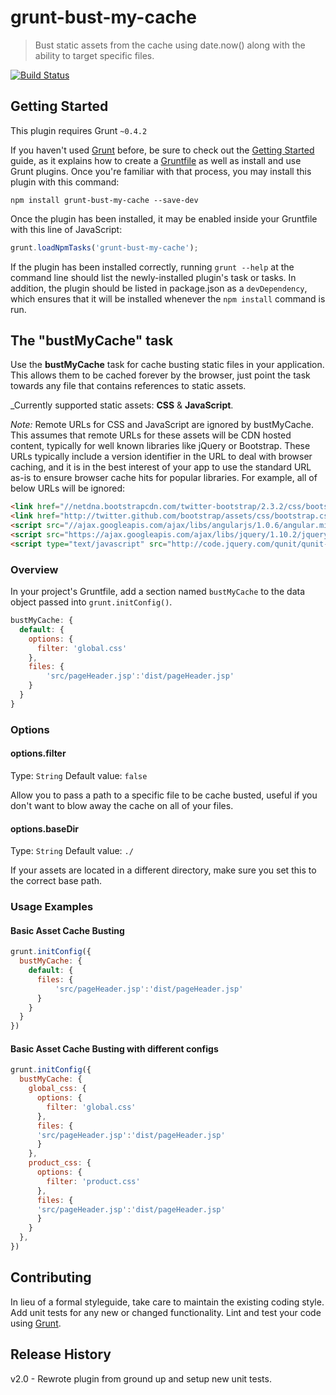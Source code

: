 # grunt-bust-my-cache

> Bust static assets from the cache using date.now() along with the ability to target specific files. 

[![Build Status](https://travis-ci.org/jrutter/grunt-bust-my-cache.png?branch=master)](https://travis-ci.org/jrutter/grunt-bust-my-cache)

## Getting Started

This plugin requires Grunt `~0.4.2`

If you haven't used [Grunt](http://gruntjs.com/) before, be sure to check out the [Getting Started](http://gruntjs.com/getting-started) guide, as it explains how to create a [Gruntfile](http://gruntjs.com/sample-gruntfile) as well as install and use Grunt plugins. Once you're familiar with that process, you may install this plugin with this command:

```shell
npm install grunt-bust-my-cache --save-dev
```

Once the plugin has been installed, it may be enabled inside your Gruntfile with this line of JavaScript:

```js
grunt.loadNpmTasks('grunt-bust-my-cache');
```

If the plugin has been installed correctly, running `grunt --help` at the command line should list the newly-installed plugin's task or tasks. In addition, the plugin should be listed in package.json as a `devDependency`, which ensures that it will be installed whenever the `npm install` command is run.

[grunt]: http://gruntjs.com/
[Getting Started]: https://github.com/gruntjs/grunt/blob/devel/docs/getting_started.md
[package.json]: https://npmjs.org/doc/json.html


## The "bustMyCache" task

Use the **bustMyCache** task for cache busting static files in your application. This allows them to be cached forever by the browser, just point the task towards any file that contains references to static assets.

_Currently supported static assets: **CSS** & **JavaScript**.

_Note:_ Remote URLs for CSS and JavaScript are ignored by bustMyCache.  This assumes that remote URLs for these assets will
be CDN hosted content, typically for well known libraries like jQuery or Bootstrap.  These URLs typically include a version
identifier in the URL to deal with browser caching, and it is in the best interest of your app to use the standard URL as-is
to ensure browser cache hits for popular libraries.  For example, all of below URLs will be ignored:

```html
<link href="//netdna.bootstrapcdn.com/twitter-bootstrap/2.3.2/css/bootstrap-combined.min.css" rel="stylesheet">
<link href="http://twitter.github.com/bootstrap/assets/css/bootstrap.css" rel="stylesheet">
<script src="//ajax.googleapis.com/ajax/libs/angularjs/1.0.6/angular.min.js"></script>
<script src="https://ajax.googleapis.com/ajax/libs/jquery/1.10.2/jquery.min.js"></script>
<script type="text/javascript" src="http://code.jquery.com/qunit/qunit-1.12.0.js"></script>

```

### Overview
In your project's Gruntfile, add a section named `bustMyCache` to the data object passed into `grunt.initConfig()`.

```js
bustMyCache: {
  default: { 
    options: {
      filter: 'global.css'
    },
    files: {
        'src/pageHeader.jsp':'dist/pageHeader.jsp'
    }
  }
}
```

### Options

#### options.filter
Type: `String`
Default value: `false`

Allow you to pass a path to a specific file to be cache busted, useful if you don't want to blow away the cache on all of your files.

#### options.baseDir
Type: `String`
Default value: `./`

If your assets are located in a different directory, make sure you set this to the correct base path.


### Usage Examples

#### Basic Asset Cache Busting

```js
grunt.initConfig({
  bustMyCache: {
    default: { 
      files: {
          'src/pageHeader.jsp':'dist/pageHeader.jsp'
      }
    }
  }
})
```

#### Basic Asset Cache Busting with different configs

```js
grunt.initConfig({
  bustMyCache: {
    global_css: { 
      options: {
        filter: 'global.css'
      },
      files: {
      'src/pageHeader.jsp':'dist/pageHeader.jsp'
      }
    },
    product_css: { 
      options: {
        filter: 'product.css'
      },
      files: {
      'src/pageHeader.jsp':'dist/pageHeader.jsp'
      }
    }
  },
})
```
## Contributing
In lieu of a formal styleguide, take care to maintain the existing coding style. Add unit tests for any new or changed functionality. Lint and test your code using [Grunt](http://gruntjs.com/).

## Release History
v2.0 - Rewrote plugin from ground up and setup new unit tests.

